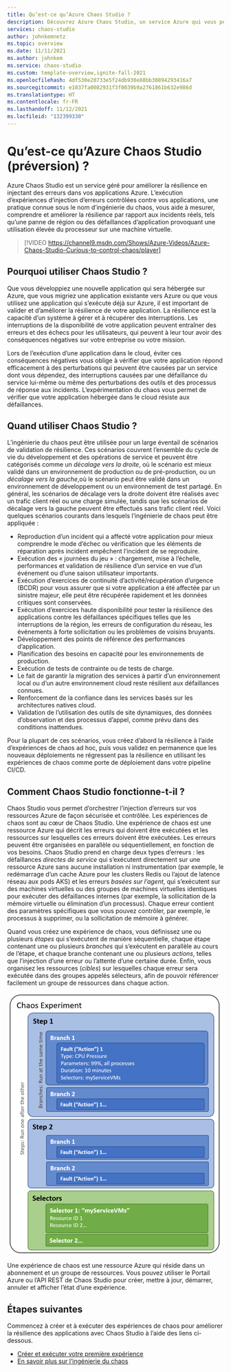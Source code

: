 ```yaml
---
title: Qu’est-ce qu’Azure Chaos Studio ?
description: Découvrez Azure Chaos Studio, un service Azure qui vous permet de mesurer, de comprendre et de créer une résilience d’application et de service pour les incidents réels à l’aide de l’ingénierie du chaos pour injecter des erreurs sur votre service, puis surveiller la façon dont le service répond aux interruptions.
services: chaos-studio
author: johnkemnetz
ms.topic: overview
ms.date: 11/11/2021
ms.author: johnkem
ms.service: chaos-studio
ms.custom: template-overview,ignite-fall-2021
ms.openlocfilehash: 4df530e20733e5f24db930e88bb30894293416a7
ms.sourcegitcommit: e1037fa0082931f3f0039b9a2761861b632e986d
ms.translationtype: HT
ms.contentlocale: fr-FR
ms.lasthandoff: 11/12/2021
ms.locfileid: "132399330"
---
```

# <a name="what-is-azure-chaos-studio-preview"></a>Qu’est-ce qu’Azure Chaos Studio (préversion) ?

Azure Chaos Studio est un service géré pour améliorer la résilience en injectant des erreurs dans vos applications Azure. L’exécution d’expériences d’injection d’erreurs contrôlées contre vos applications, une pratique connue sous le nom d’ingénierie du chaos, vous aide à mesurer, comprendre et améliorer la résilience par rapport aux incidents réels, tels qu’une panne de région ou des défaillances d’application provoquant une utilisation élevée du processeur sur une machine virtuelle.

> [!VIDEO https://channel9.msdn.com/Shows/Azure-Videos/Azure-Chaos-Studio-Curious-to-control-chaos/player]

## <a name="why-should-i-use-chaos-studio"></a>Pourquoi utiliser Chaos Studio ?

Que vous développiez une nouvelle application qui sera hébergée sur Azure, que vous migriez une application existante vers Azure ou que vous utilisez une application qui s’exécute déjà sur Azure, il est important de valider et d’améliorer la résilience de votre application. La résilience est la capacité d’un système à gérer et à récupérer des interruptions. Les interruptions de la disponibilité de votre application peuvent entraîner des erreurs et des échecs pour les utilisateurs, qui peuvent à leur tour avoir des conséquences négatives sur votre entreprise ou votre mission.

Lors de l’exécution d’une application dans le cloud, éviter ces conséquences négatives vous oblige à vérifier que votre application répond efficacement à des perturbations qui peuvent être causées par un service dont vous dépendez, des interruptions causées par une défaillance du service lui-même ou même des perturbations des outils et des processus de réponse aux incidents. L’expérimentation du chaos vous permet de vérifier que votre application hébergée dans le cloud résiste aux défaillances.

## <a name="when-would-i-use-chaos-studio"></a>Quand utiliser Chaos Studio ?

L’ingénierie du chaos peut être utilisée pour un large éventail de scénarios de validation de résilience. Ces scénarios couvrent l’ensemble du cycle de vie du développement et des opérations de service et peuvent être catégorisés comme un *décalage vers la droite*, où le scénario est mieux validé dans un environnement de production ou de pré-production, ou un *décalage vers la gauche*,où le scénario peut être validé dans un environnement de développement ou un environnement de test partagé. En général, les scénarios de décalage vers la droite doivent être réalisés avec un trafic client réel ou une charge simulée, tandis que les scénarios de décalage vers la gauche peuvent être effectués sans trafic client réel. Voici quelques scénarios courants dans lesquels l’ingénierie de chaos peut être appliquée :
* Reproduction d’un incident qui a affecté votre application pour mieux comprendre le mode d’échec ou vérification que les éléments de réparation après incident empêchent l’incident de se reproduire.
* Exécution des « journées du jeu » : chargement, mise à l’échelle, performances et validation de résilience d’un service en vue d’un événement ou d’une saison utilisateur importants.
* Exécution d’exercices de continuité d’activité/récupération d’urgence (BCDR) pour vous assurer que si votre application a été affectée par un sinistre majeur, elle peut être récupérée rapidement et les données critiques sont conservées.
* Exécution d’exercices haute disponibilité pour tester la résilience des applications contre les défaillances spécifiques telles que les interruptions de la région, les erreurs de configuration du réseau, les événements à forte sollicitation ou les problèmes de voisins bruyants.
* Développement des points de référence des performances d’application.
* Planification des besoins en capacité pour les environnements de production.
* Exécution de tests de contrainte ou de tests de charge.
* Le fait de garantir la migration des services à partir d’un environnement local ou d’un autre environnement cloud reste résilient aux défaillances connues.
* Renforcement de la confiance dans les services basés sur les architectures natives cloud.
* Validation de l’utilisation des outils de site dynamiques, des données d’observation et des processus d’appel, comme prévu dans des conditions inattendues.

Pour la plupart de ces scénarios, vous créez d’abord la résilience à l’aide d’expériences de chaos ad hoc, puis vous validez en permanence que les nouveaux déploiements ne régressent pas la résilience en utilisant les expériences de chaos comme porte de déploiement dans votre pipeline CI/CD.

## <a name="how-does-chaos-studio-work"></a>Comment Chaos Studio fonctionne-t-il ?

Chaos Studio vous permet d’orchestrer l’injection d’erreurs sur vos ressources Azure de façon sécurisée et contrôlée. Les expériences de chaos sont au cœur de Chaos Studio. Une expérience de chaos est une ressource Azure qui décrit les erreurs qui doivent être exécutées et les ressources sur lesquelles ces erreurs doivent être exécutées. Les erreurs peuvent être organisées en parallèle ou séquentiellement, en fonction de vos besoins. Chaos Studio prend en charge deux types d’erreurs : les défaillances *directes de service* qui s’exécutent directement sur une ressource Azure sans aucune installation ni instrumentation (par exemple, le redémarrage d’un cache Azure pour les clusters Redis ou l’ajout de latence réseau aux pods AKS) et les erreurs *basées sur l’agent*, qui s’exécutent sur des machines virtuelles ou des groupes de machines virtuelles identiques pour exécuter des défaillances internes (par exemple, la sollicitation de la mémoire virtuelle ou élimination d’un processus). Chaque erreur contient des paramètres spécifiques que vous pouvez contrôler, par exemple, le processus à supprimer, ou la sollicitation de mémoire à générer.

Quand vous créez une expérience de chaos, vous définissez une ou plusieurs *étapes* qui s’exécutent de manière séquentielle, chaque étape contenant une ou plusieurs *branches* qui s’exécutent en parallèle au cours de l’étape, et chaque branche contenant une ou plusieurs *actions*, telles que l’injection d’une erreur ou l’attente d’une certaine durée. Enfin, vous organisez les ressources (*cibles*) sur lesquelles chaque erreur sera exécutée dans des groupes appelés sélecteurs, afin de pouvoir référencer facilement un groupe de ressources dans chaque action.

![Diagramme montrant la disposition d’une expérience de chaos.](images/chaos-experiment.png)

Une expérience de chaos est une ressource Azure qui réside dans un abonnement et un groupe de ressources. Vous pouvez utiliser le Portail Azure ou l’API REST de Chaos Studio pour créer, mettre à jour, démarrer, annuler et afficher l’état d’une expérience.

## <a name="next-steps"></a>Étapes suivantes
Commencez à créer et à exécuter des expériences de chaos pour améliorer la résilience des applications avec Chaos Studio à l’aide des liens ci-dessous.
- [Créer et exécuter votre première expérience](chaos-studio-tutorial-service-direct-portal.md)
- [En savoir plus sur l’ingénierie du chaos](chaos-studio-chaos-engineering-overview.md)

